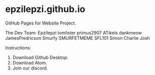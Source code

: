 # epzilepzi.github.io
GitHub Pages for Website Project.

The Dev Team:
Epzilepzi
tomlister
primus2907
ATikels
dankmeow
JamesFredricson
Smurfy
SMURFETMEME
SFL101
Simon
Charlie
Josh

Instructions:
1. Download Github Desktop.
2. Download Atom.
3. Join our discord.
